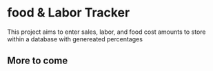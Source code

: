 # food & Labor Tracker

This project aims to enter sales, labor, and food cost amounts to store within a database with genereated percentages

## More to come
